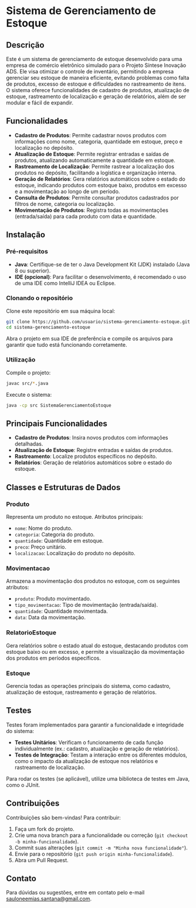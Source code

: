 
# Sistema de Gerenciamento de Estoque

## Descrição

Este é um sistema de gerenciamento de estoque desenvolvido para uma empresa de comércio eletrônico simulado para o Projeto Síntese Inovação ADS. Ele visa otimizar o controle de inventário, permitindo a empresa gerenciar seu estoque de maneira eficiente, evitando problemas como falta de produtos, excesso de estoque e dificuldades no rastreamento de itens. O sistema oferece funcionalidades de cadastro de produtos, atualização de estoque, rastreamento de localização e geração de relatórios, além de ser modular e fácil de expandir.

## Funcionalidades

- **Cadastro de Produtos**: Permite cadastrar novos produtos com informações como nome, categoria, quantidade em estoque, preço e localização no depósito.
- **Atualização de Estoque**: Permite registrar entradas e saídas de produtos, atualizando automaticamente a quantidade em estoque.
- **Rastreamento de Localização**: Permite rastrear a localização dos produtos no depósito, facilitando a logística e organização interna.
- **Geração de Relatórios**: Gera relatórios automáticos sobre o estado do estoque, indicando produtos com estoque baixo, produtos em excesso e a movimentação ao longo de um período.
- **Consulta de Produtos**: Permite consultar produtos cadastrados por filtros de nome, categoria ou localização.
- **Movimentação de Produtos**: Registra todas as movimentações (entrada/saída) para cada produto com data e quantidade.

## Instalação

### Pré-requisitos

- **Java**: Certifique-se de ter o Java Development Kit (JDK) instalado (Java 8 ou superior).
- **IDE (opcional)**: Para facilitar o desenvolvimento, é recomendado o uso de uma IDE como IntelliJ IDEA ou Eclipse.

### Clonando o repositório

Clone este repositório em sua máquina local:

```bash
git clone https://github.com/usuario/sistema-gerenciamento-estoque.git
cd sistema-gerenciamento-estoque
```

Abra o projeto em sua IDE de preferência e compile os arquivos para garantir que tudo está funcionando corretamente.

### Utilização

Compile o projeto:

```bash
javac src/*.java
```

Execute o sistema:

```bash
java -cp src SistemaGerenciamentoEstoque
```

## Principais Funcionalidades

- **Cadastro de Produtos**: Insira novos produtos com informações detalhadas.
- **Atualização de Estoque**: Registre entradas e saídas de produtos.
- **Rastreamento**: Localize produtos específicos no depósito.
- **Relatórios**: Geração de relatórios automáticos sobre o estado do estoque.

## Classes e Estruturas de Dados

### Produto

Representa um produto no estoque. Atributos principais:

- `nome`: Nome do produto.
- `categoria`: Categoria do produto.
- `quantidade`: Quantidade em estoque.
- `preco`: Preço unitário.
- `localizacao`: Localização do produto no depósito.

### Movimentacao

Armazena a movimentação dos produtos no estoque, com os seguintes atributos:

- `produto`: Produto movimentado.
- `tipo_movimentacao`: Tipo de movimentação (entrada/saída).
- `quantidade`: Quantidade movimentada.
- `data`: Data da movimentação.

### RelatorioEstoque

Gera relatórios sobre o estado atual do estoque, destacando produtos com estoque baixo ou em excesso, e permite a visualização da movimentação dos produtos em períodos específicos.

### Estoque

Gerencia todas as operações principais do sistema, como cadastro, atualização de estoque, rastreamento e geração de relatórios.

## Testes

Testes foram implementados para garantir a funcionalidade e integridade do sistema:

- **Testes Unitários**: Verificam o funcionamento de cada função individualmente (ex.: cadastro, atualização e geração de relatórios).
- **Testes de Integração**: Testam a interação entre os diferentes módulos, como o impacto da atualização de estoque nos relatórios e rastreamento de localização.

Para rodar os testes (se aplicável), utilize uma biblioteca de testes em Java, como o JUnit.

## Contribuições

Contribuições são bem-vindas! Para contribuir:

1. Faça um fork do projeto.
2. Crie uma nova branch para a funcionalidade ou correção (`git checkout -b minha-funcionalidade`).
3. Commit suas alterações (`git commit -m "Minha nova funcionalidade"`).
4. Envie para o repositório (`git push origin minha-funcionalidade`).
5. Abra um Pull Request.

## Contato

Para dúvidas ou sugestões, entre em contato pelo e-mail [sauloneemias.santana@gmail.com](mailto:sauloneemias.santana@gmail.com).
